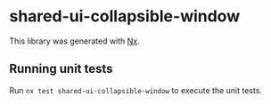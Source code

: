 # shared-ui-collapsible-window

This library was generated with [Nx](https://nx.dev).

## Running unit tests

Run `nx test shared-ui-collapsible-window` to execute the unit tests.
